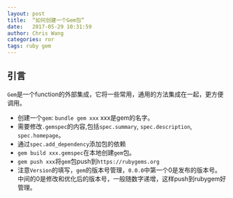 ```yaml
---
layout: post
title:  “如何创建一个Gem包”
date:   2017-05-29 10:31:59
author: Chris Wang
categories: ror
tags: ruby gem
---
```


## 引言
`Gem`是一个function的外部集成，它将一些常用，通用的方法集成在一起，更方便调用。
* 创建一个`gem`: `bundle gem xxx` xxx是gem的名字。
* 需要修改`.gemspec`的内容,包括`spec.summary`, `spec.description`, `spec.homepage`。
* 通过`spec.add_dependency`添加包的依赖
* `gem build xxx.gemspec`在本地创建`gem`包。
* `gem push xxx`将`gem`包push到`https://rubygems.org`
* 注意`Version`的填写，`gem`的版本号管理，`0.0.0`中第一个0是发布的版本号。中间的0是修改和优化后的版本号，一般随数字递增，这样push到rubygem好管理。